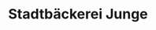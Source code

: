 ---
title: "Stadtbäckerei Junge"
url: /groemitz/stadtbaeckerei-junge-kurpromenade/
shop: Bäckerei
---